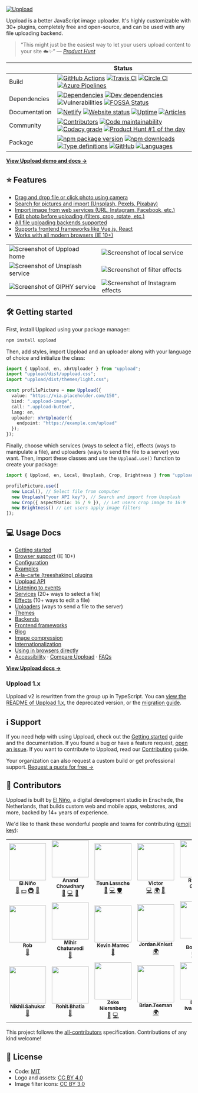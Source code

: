 [![Uppload](https://raw.githubusercontent.com/elninotech/uppload/master/assets/icon-ph.svg?sanitize=true)](https://uppload.js.org)

Uppload is a better JavaScript image uploader. It's highly customizable with 30+ plugins, completely free and open-source, and can be used with any file uploading backend.

> “This might just be the easiest way to let your users upload content to your site ☁️✨”
> — <cite><a href="https://twitter.com/ProductHunt/status/1226959275253207040">Product Hunt</a></cite>

|               | Status                                                                                                                                                                                                                                                                                                                                                                                                                                                                                                                                                                                                                                                                                                                                                                                           |
| ------------- | ------------------------------------------------------------------------------------------------------------------------------------------------------------------------------------------------------------------------------------------------------------------------------------------------------------------------------------------------------------------------------------------------------------------------------------------------------------------------------------------------------------------------------------------------------------------------------------------------------------------------------------------------------------------------------------------------------------------------------------------------------------------------------------------------ |
| Build         | [![GitHub Actions](https://github.com/elninotech/uppload/workflows/Node%20CI/badge.svg)](https://github.com/elninotech/uppload/actions) [![Travis CI](https://img.shields.io/travis/elninotech/uppload?label=Travis%20CI)](https://travis-ci.org/elninotech/uppload) [![Circle CI](https://img.shields.io/circleci/build/github/elninotech/uppload?label=Circle%20CI)](https://circleci.com/gh/elninotech/uppload) [![Azure Pipelines](https://dev.azure.com/anandchowdhary0001/Uppload/_apis/build/status/elninotech.uppload?branchName=master)](https://dev.azure.com/anandchowdhary0001/Uppload/_build/latest?definitionId=11&branchName=master)                                                                                                                                               |
| Dependencies  | [![Dependencies](https://img.shields.io/david/elninotech/uppload.svg)](https://david-dm.org/elninotech/uppload) [![Dev dependencies](https://img.shields.io/david/dev/elninotech/uppload.svg)](https://david-dm.org/elninotech/uppload) ![Vulnerabilities](https://img.shields.io/snyk/vulnerabilities/github/elninotech/uppload.svg) [![FOSSA Status](https://app.fossa.com/api/projects/git%2Bgithub.com%2Felninotech%2Fuppload.svg?type=shield)](https://app.fossa.com/projects/git%2Bgithub.com%2Felninotech%2Fuppload?ref=badge_shield)                                                                                                                                                                                                                                                     |
| Documentation | [![Netlify](https://img.shields.io/netlify/5e92d02d-b96b-4b42-8197-804f72a147cf)](https://app.netlify.com/sites/uppload/deploys) [![Website status](https://img.shields.io/website?down_color=red&down_message=down&up_color=brightgreen&up_message=online&url=https%3A%2F%2Fuppload.js.org)](https://uppload.js.org) [![Uptime](https://img.shields.io/uptimerobot/ratio/7/m783785688-048a2237d8844210960a6a76)](https://stats.uptimerobot.com/m29YvtjqOg) [![Articles](https://img.shields.io/endpoint?url=https%3A%2F%2Fuppload.js.org%2Fshield-schema%2Fall.json)](https://uppload.js.org)                                                                                                                                                                                                   |
| Community     | [![Contributors](https://img.shields.io/github/contributors/elninotech/uppload.svg)](https://github.com/elninotech/uppload/graphs/contributors) [![Code maintainability](https://img.shields.io/codeclimate/maintainability/elninotech/uppload)](https://codeclimate.com/github/elninotech/uppload) [![Codacy grade](https://img.shields.io/codacy/grade/403c8644e13e47df878156f3658220ce)](https://www.codacy.com/manual/AnandChowdhary/uppload) [![Product Hunt #1 of the day](https://img.shields.io/badge/product%20hunt-%231%20day%2C%20%234%20week-orange)](https://www.producthunt.com/posts/uppload-v2)                                                                                                                                                                                  |
| Package       | [![npm package version](https://img.shields.io/npm/v/uppload)](https://www.npmjs.com/package/uppload) [![npm downloads](https://img.shields.io/npm/dm/uppload)](https://www.npmjs.com/package/uppload) [![Type definitions](https://img.shields.io/badge/types-TypeScript-blue.svg)](https://uppload.js.org/typedoc) [![GitHub](https://img.shields.io/github/license/elninotech/uppload.svg)](https://github.com/elninotech/uppload/blob/master/LICENSE) [![Languages](https://img.shields.io/endpoint?url=https%3A%2F%2Fservices.anandchowdhary.now.sh%2Fapi%2Fgithub-files%3Frepo%3Delninotech%2Fuppload%26path%3Dsrc%2Fi18n%26subtract%3D1%26label%3Di18n%26message%3D%25241%2524%2520language%2524S%2524%26color%3Dblueviolet)](https://github.com/elninotech/uppload/tree/master/src/i18n) |

**[View Uppload demo and docs →](https://uppload.js.org)**

## ⭐ Features

- [Drag and drop file or click photo using camera](https://uppload.js.org/services)
- [Search for pictures and import (Unsplash, Pexels, Pixabay)](https://uppload.js.org/services/search-for-images)
- [Import image from web services (URL, Instagram, Facebook, etc.)](https://uppload.js.org/services/import-from-web-service)
- [Edit photo before uploading (filters, crop, rotate, etc.)](https://uppload.js.org/effects)
- [All file uploading backends supported](https://uppload.js.org/uploaders)
- [Supports frontend frameworks like Vue.js, React](https://uppload.js.org/wrappers)
- [Works with all modern browsers (IE 10+)](https://uppload.js.org/browser-support)

<table>
  <tr>
    <td><img alt="Screenshot of Uppload home" src="https://raw.githubusercontent.com/elninotech/uppload/master/assets/screenshots/home.png"></td>
    <td><img alt="Screenshot of local service" src="https://raw.githubusercontent.com/elninotech/uppload/master/assets/screenshots/local.png"></td>
  </tr>
  <tr>
    <td><img alt="Screenshot of Unsplash service" src="https://raw.githubusercontent.com/elninotech/uppload/master/assets/screenshots/unsplash.png"></td>
    <td><img alt="Screenshot of filter effects" src="https://raw.githubusercontent.com/elninotech/uppload/master/assets/screenshots/crop.png"></td>
  </tr>
  <tr>
    <td><img alt="Screenshot of GIPHY service" src="https://raw.githubusercontent.com/elninotech/uppload/master/assets/screenshots/brightness.png"></td>
    <td><img alt="Screenshot of Instagram effects" src="https://raw.githubusercontent.com/elninotech/uppload/master/assets/screenshots/instagram.png"></td>
  </tr>
</table>

## 🛠 Getting started

First, install Uppload using your package manager:

```bash
npm install uppload
```

Then, add styles, import Uppload and an uploader along with your language of choice and initialize the class:

```ts
import { Uppload, en, xhrUploader } from "uppload";
import "uppload/dist/uppload.css";
import "uppload/dist/themes/light.css";

const profilePicture = new Uppload({
  value: "https://via.placeholder.com/150",
  bind: ".uppload-image",
  call: ".uppload-button",
  lang: en,
  uploader: xhrUploader({
    endpoint: "https://example.com/upload"
  });
});
```

Finally, choose which services (ways to select a file), effects (ways to manipulate a file), and uploaders (ways to send the file to a server) you want. Then, import these classes and use the `Uppload.use()` function to create your package:

```ts
import { Uppload, en, Local, Unsplash, Crop, Brightness } from "uppload";

profilePicture.use([
  new Local(), // Select file from computer
  new Unsplash("your API key"), // Search and import from Unsplash
  new Crop({ aspectRatio: 16 / 9 }), // Let users crop image to 16:9
  new Brightness() // Let users apply image filters
]);
```

## 💻 Usage Docs

- [Getting started](https://uppload.js.org/getting-started)
- [Browser support](https://uppload.js.org/browser-support) (IE 10+)
- [Configuration](https://uppload.js.org/configuration)
- [Examples](https://uppload.js.org/examples)
- [A-la-carte (treeshaking) plugins](https://uppload.js.org/treeshaking)
- [Uppload API](https://uppload.js.org/api)
- [Listening to events](https://uppload.js.org/listening-to-events)
- [Services](https://uppload.js.org/services) (20+ ways to select a file)
- [Effects](https://uppload.js.org/effects) (10+ ways to edit a file)
- [Uploaders](https://uppload.js.org/uploaders) (ways to send a file to the server)
- [Themes](https://uppload.js.org/themes)
- [Backends](https://uppload.js.org/backends)
- [Frontend frameworks](https://uppload.js.org/wrappers)
- [Blog](https://uppload.js.org/blog)
- [Image compression](https://uppload.js.org/compression)
- [Internationalization](https://uppload.js.org/i18n)
- [Using in browsers directly](https://uppload.js.org/browser-usage)
- [Accessibility](https://uppload.js.org/a11y) · [Compare Uppload](https://uppload.js.org/compare) · [FAQs](https://uppload.js.org/faq)

**[View Uppload docs →](https://uppload.js.org)**

### Uppload 1.x

Uppload v2 is rewritten from the group up in TypeScript. You can [view the README of Uppload 1.x](https://github.com/elninotech/uppload/tree/1fe2caf2d0a0d4e34a10bef1b4870a823277ce21), the deprecated version, or the [migration guide](https://uppload.js.org/migrating-from-1x).

## ℹ️ Support

If you need help with using Uppload, check out the [Getting started](https://uppload.js.org/getting-started) guide and the documentation. If you found a bug or have a feature request, [open an issue](https://github.com/elninotech/uppload/issues). If you want to contribute to Uppload, read our [Contributing](https://github.com/elninotech/uppload/blob/master/CONTRIBUTING.md) guide.

Your organization can also request a custom build or get professional support. [Request a quote for free →](https://www.elnino.tech/samenwerken)

## 👥 Contributors

Uppload is built by [El Niño](https://www.elnino.tech), a digital development studio in Enschede, the Netherlands, that builds custom web and mobile apps, webstores, and more, backed by 14+ years of experience.

We'd like to thank these wonderful people and teams for contributing ([emoji key](https://allcontributors.org/docs/en/emoji-key)):

<!-- ALL-CONTRIBUTORS-LIST:START - Do not remove or modify this section -->
<!-- prettier-ignore-start -->
<!-- markdownlint-disable -->
<table>
  <tr>
    <td align="center"><a href="https://www.elnino.tech"><img src="https://avatars0.githubusercontent.com/u/2854021?v=4" width="100px;" alt=""/><br /><sub><b>El Niño</b></sub></a><br /><a href="#business-elnino-ict" title="Business development">💼</a> <a href="#financial-elnino-ict" title="Financial">💵</a> <a href="#infra-elnino-ict" title="Infrastructure (Hosting, Build-Tools, etc)">🚇</a> <a href="#projectManagement-elnino-ict" title="Project Management">📆</a></td>
    <td align="center"><a href="https://anandchowdhary.com/?utm_source=github&utm_campaign=about-link"><img src="https://avatars3.githubusercontent.com/u/2841780?v=4" width="100px;" alt=""/><br /><sub><b>Anand Chowdhary</b></sub></a><br /><a href="https://github.com/elninotech/uppload/issues?q=author%3AAnandChowdhary" title="Bug reports">🐛</a> <a href="https://github.com/elninotech/uppload/commits?author=AnandChowdhary" title="Code">💻</a> <a href="https://github.com/elninotech/uppload/commits?author=AnandChowdhary" title="Documentation">📖</a></td>
    <td align="center"><a href="http://thlassche.nl"><img src="https://avatars3.githubusercontent.com/u/2959888?v=4" width="100px;" alt=""/><br /><sub><b>Teun Lassche</b></sub></a><br /><a href="https://github.com/elninotech/uppload/issues?q=author%3Athlassche" title="Bug reports">🐛</a> <a href="https://github.com/elninotech/uppload/commits?author=thlassche" title="Code">💻</a> <a href="#security-thlassche" title="Security">🛡️</a></td>
    <td align="center"><a href="https://victorlap.nl"><img src="https://avatars0.githubusercontent.com/u/1645632?v=4" width="100px;" alt=""/><br /><sub><b>Victor</b></sub></a><br /><a href="https://github.com/elninotech/uppload/commits?author=victorlap" title="Code">💻</a> <a href="#translation-victorlap" title="Translation">🌍</a> <a href="https://github.com/elninotech/uppload/commits?author=victorlap" title="Documentation">📖</a></td>
    <td align="center"><a href="https://github.com/Rick053"><img src="https://avatars1.githubusercontent.com/u/4579963?v=4" width="100px;" alt=""/><br /><sub><b>Rick van Gemert</b></sub></a><br /><a href="https://github.com/elninotech/uppload/issues?q=author%3ARick053" title="Bug reports">🐛</a> <a href="https://github.com/elninotech/uppload/commits?author=Rick053" title="Code">💻</a></td>
    <td align="center"><a href="https://github.com/tomtenvoorde"><img src="https://avatars0.githubusercontent.com/u/38886034?v=4" width="100px;" alt=""/><br /><sub><b>tomtenvoorde</b></sub></a><br /><a href="#design-tomtenvoorde" title="Design">🎨</a></td>
    <td align="center"><a href="https://pegler.io/"><img src="https://avatars0.githubusercontent.com/u/94491?v=4" width="100px;" alt=""/><br /><sub><b>Matt</b></sub></a><br /><a href="https://github.com/elninotech/uppload/issues?q=author%3Apegler" title="Bug reports">🐛</a> <a href="https://github.com/elninotech/uppload/commits?author=pegler" title="Code">💻</a></td>
  </tr>
  <tr>
    <td align="center"><a href="http://foxego.com"><img src="https://avatars2.githubusercontent.com/u/87010?v=4" width="100px;" alt=""/><br /><sub><b>Rob</b></sub></a><br /><a href="https://github.com/elninotech/uppload/issues?q=author%3Arobisaks" title="Bug reports">🐛</a></td>
    <td align="center"><a href="https://mihir.ch"><img src="https://avatars1.githubusercontent.com/u/31861755?v=4" width="100px;" alt=""/><br /><sub><b>Mihir Chaturvedi</b></sub></a><br /><a href="https://github.com/elninotech/uppload/commits?author=plibither8" title="Documentation">📖</a></td>
    <td align="center"><a href="https://marrec.io"><img src="https://avatars2.githubusercontent.com/u/25272043?v=4" width="100px;" alt=""/><br /><sub><b>Kevin Marrec</b></sub></a><br /><a href="https://github.com/elninotech/uppload/commits?author=kevinmarrec" title="Documentation">📖</a></td>
    <td align="center"><a href="https://github.com/jkniest"><img src="https://avatars0.githubusercontent.com/u/15618191?v=4" width="100px;" alt=""/><br /><sub><b>Jordan Kniest</b></sub></a><br /><a href="#translation-jkniest" title="Translation">🌍</a></td>
    <td align="center"><a href="https://github.com/beeman"><img src="https://avatars3.githubusercontent.com/u/36491?v=4" width="100px;" alt=""/><br /><sub><b>Bram Borggreve</b></sub></a><br /><a href="https://github.com/elninotech/uppload/commits?author=beeman" title="Code">💻</a> <a href="#platform-beeman" title="Packaging/porting to new platform">📦</a></td>
    <td align="center"><a href="http://AlexImbrea.com"><img src="https://avatars2.githubusercontent.com/u/4534299?v=4" width="100px;" alt=""/><br /><sub><b>Alex Imbrea</b></sub></a><br /><a href="https://github.com/elninotech/uppload/commits?author=AlexImb" title="Documentation">📖</a></td>
    <td align="center"><a href="https://github.com/dingsbams"><img src="https://avatars2.githubusercontent.com/u/16029597?v=4" width="100px;" alt=""/><br /><sub><b>Achim Krämer</b></sub></a><br /><a href="#translation-dingsbams" title="Translation">🌍</a></td>
  </tr>
  <tr>
    <td align="center"><a href="https://github.com/nsahukar"><img src="https://avatars3.githubusercontent.com/u/2324769?v=4" width="100px;" alt=""/><br /><sub><b>Nikhil Sahukar</b></sub></a><br /><a href="#design-nsahukar" title="Design">🎨</a></td>
    <td align="center"><a href="https://github.com/irohitb"><img src="https://avatars0.githubusercontent.com/u/32276134?v=4" width="100px;" alt=""/><br /><sub><b>Rohit Bhatia</b></sub></a><br /><a href="https://github.com/elninotech/uppload/issues?q=author%3Airohitb" title="Bug reports">🐛</a></td>
    <td align="center"><a href="http://zeke.io"><img src="https://avatars2.githubusercontent.com/u/962281?v=4" width="100px;" alt=""/><br /><sub><b>Zeke Nierenberg</b></sub></a><br /><a href="https://github.com/elninotech/uppload/issues?q=author%3Azekenie" title="Bug reports">🐛</a> <a href="https://github.com/elninotech/uppload/commits?author=zekenie" title="Code">💻</a></td>
    <td align="center"><a href="https://brian.teeman.net"><img src="https://avatars3.githubusercontent.com/u/1296369?v=4" width="100px;" alt=""/><br /><sub><b>Brian Teeman</b></sub></a><br /><a href="#translation-brianteeman" title="Translation">🌍</a></td>
    <td align="center"><a href="https://jeetiss.github.io/"><img src="https://avatars1.githubusercontent.com/u/6726016?v=4" width="100px;" alt=""/><br /><sub><b>Dmitry Ivakhnenko</b></sub></a><br /><a href="#translation-jeetiss" title="Translation">🌍</a></td>
  </tr>
</table>

<!-- markdownlint-enable -->
<!-- prettier-ignore-end -->

<!-- ALL-CONTRIBUTORS-LIST:END -->

This project follows the [all-contributors](https://github.com/all-contributors/all-contributors) specification. Contributions of any kind welcome!

## 📄 License

- Code: [MIT](https://github.com/elninotech/uppload/blob/master/LICENSE)
- Logo and assets: [CC BY 4.0](https://creativecommons.org/licenses/by/4.0/)
- Image filter icons: [CC BY 3.0](https://thenounproject.com/nikhilsahukar/collection/image/)
